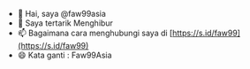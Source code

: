 *   👋 Hai, saya @faw99asia
*   👀 Saya tertarik Menghibur
*   📫 Bagaimana cara menghubungi saya di [https://s.id/faw99](https://s.id/faw99)
*   😄 Kata ganti : Faw99Asia

<!---
faw99asia/faw99asia is a ✨ special ✨ repository because its `README.md` (this file) appears on your GitHub profile.
You can click the Preview link to take a look at your changes.
--->
